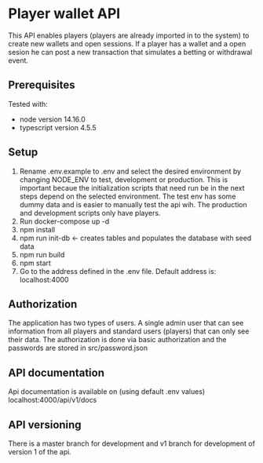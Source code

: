 # Player wallet API

This API enables players (players are already imported in to the system) to create new wallets and open sessions. If a player
has a wallet and a open sesion he can post a new transaction that simulates a betting or withdrawal event.

## Prerequisites

Tested with:

- node version 14.16.0
- typescript version 4.5.5

## Setup

1. Rename .env.example to .env and select the desired environment by changing NODE_ENV to test, development or production. This
is important becaue the initialization scripts that need run be in the next steps depend on the selected environment. The test env
has some dummy data and is easier to manually test the api wih. The production and development scripts only have players.
2. Run docker-compose up -d
3. npm install
4. npm run init-db      <- creates tables and populates the database with seed data
5. npm run build
6. npm start
7. Go to the address defined in the .env file. Default address is: localhost:4000

## Authorization

The application has two types of users. A single admin user that can see information from all players and standard users (players) that
can only see their data. The authorization is done via basic authorization and the passwords are stored in src/password.json

## API documentation

Api documentation is available on (using default .env values) localhost:4000/api/v1/docs

## API versioning

There is a master branch for development and v1 branch for development of version 1 of the api.
